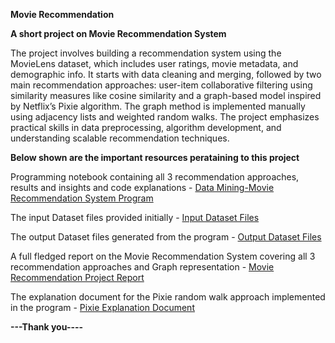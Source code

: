 **Movie Recommendation**

**A short project on Movie Recommendation System**

The project involves building a recommendation system using the MovieLens dataset, which includes user ratings, 
movie metadata, and demographic info. It starts with data cleaning and merging, followed by two main recommendation approaches: 
user-item collaborative filtering using similarity measures like cosine similarity and a graph-based model inspired by Netflix’s Pixie algorithm. 
The graph method is implemented manually using adjacency lists and weighted random walks. The project emphasizes practical skills in data preprocessing, 
algorithm development, and understanding scalable recommendation techniques.

**Below shown are the important resources perataining to this project**

Programming notebook containing all 3 recommendation approaches, results and insights and code explanations -
    <a href = "https://github.com/sbal2911/Movie-Recommendation/blob/main/Code/Programming_Assignment_1.ipynb">Data Mining-Movie Recommendation System Program</a>
    
The input Dataset files provided initially -
    <a href = "https://github.com/sbal2911/Movie-Recommendation/tree/main/Code/Input%20Dataset">Input Dataset Files</a>
    
The output Dataset files generated from the program -
    <a href = "https://github.com/sbal2911/Movie-Recommendation/tree/main/Code/Output%20Dataset">Output Dataset Files</a>
    
A full fledged report on the Movie Recommendation System covering all 3 recommendation approaches and Graph representation -
    <a href = "https://github.com/sbal2911/Movie-Recommendation/blob/main/Project%20Report/Movie%20Recommendation%20System%20Report.pdf">Movie Recommendation Project Report</a>
    
The explanation document for the Pixie random walk approach implemented in the program -
    <a href = "https://github.com/sbal2911/Movie-Recommendation/blob/main/Pixie%20Explanation%20Document/Pixie%20Algorithm%20Explanation.pdf">Pixie Explanation Document</a>

**---Thank you----**
